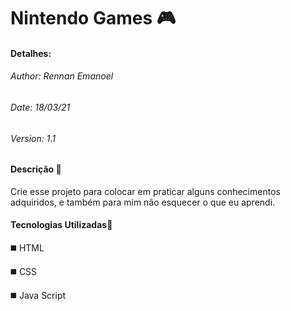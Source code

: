 # Nintendo Games :video_game:

#### Detalhes:

###### Author: Rennan Emanoel

###### Date: 18/03/21

###### Version: 1.1

 

#### Descrição :mag_right:

Crie esse projeto para colocar em praticar alguns conhecimentos adquiridos, e também para  mim não esquecer o que eu aprendi.



#### Tecnologias Utilizadas:large_orange_diamond:

 :black_medium_square: HTML

 :black_medium_square: CSS

 :black_medium_square:  Java Script



